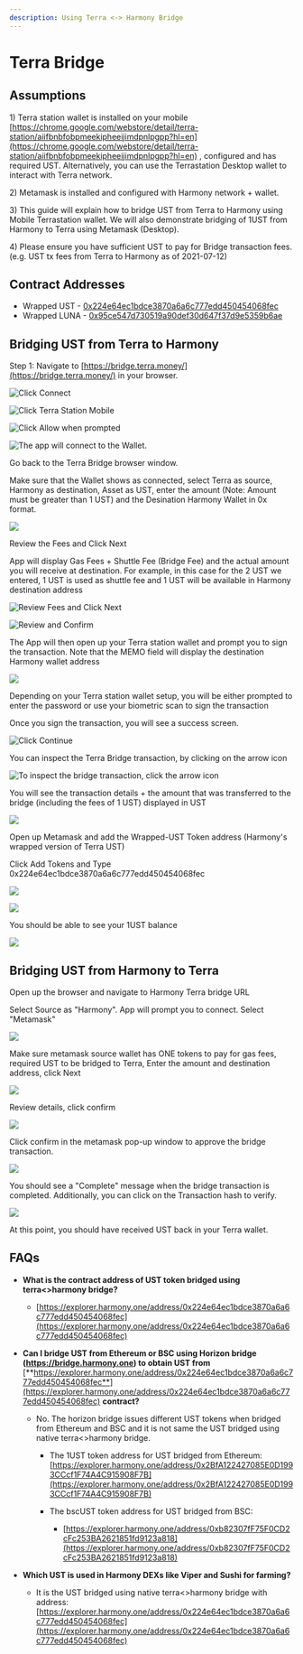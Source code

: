 ```yaml
---
description: Using Terra <-> Harmony Bridge
---
```


# Terra Bridge

## Assumptions

1\) Terra station wallet is installed on your mobile [https://chrome.google.com/webstore/detail/terra-station/aiifbnbfobpmeekipheeijimdpnlpgpp?hl=en](https://chrome.google.com/webstore/detail/terra-station/aiifbnbfobpmeekipheeijimdpnlpgpp?hl=en) , configured and has required UST. Alternatively, you can use the Terrastation Desktop wallet to interact with Terra network.&#x20;

2\) Metamask is installed and configured with Harmony network + wallet.

3\) This guide will explain how to bridge UST from Terra to Harmony using Mobile Terrastation wallet. We will also demonstrate bridging of 1UST from Harmony to Terra using Metamask (Desktop).

4\) Please ensure you have sufficient UST to pay for Bridge transaction fees. (e.g. UST tx fees from Terra to Harmony as of 2021-07-12)

## Contract Addresses

* Wrapped UST - [0x224e64ec1bdce3870a6a6c777edd450454068fec](https://explorer.harmony.one/address/0x224e64ec1bdce3870a6a6c777edd450454068fec)
* Wrapped LUNA - [0x95ce547d730519a90def30d647f37d9e5359b6ae](https://explorer.harmony.one/address/0x95ce547d730519a90def30d647f37d9e5359b6ae)

## Bridging UST from Terra to Harmony

Step 1: Navigate to [https://bridge.terra.money/](https://bridge.terra.money/) in your browser.&#x20;

![Click Connect](<../../.gitbook/assets/image (262).png>)

![Click Terra Station Mobile](<../../.gitbook/assets/image (263).png>)

![Click Allow when prompted](<../../.gitbook/assets/image (264).png>)

![The app will connect to the Wallet. ](<../../.gitbook/assets/image (265).png>)

Go back to the Terra Bridge browser window.

Make sure that the Wallet shows as connected, select Terra as source, Harmony as destination, Asset as UST, enter the amount (Note: Amount must be greater than 1 UST) and the Desination Harmony Wallet in 0x format.&#x20;

![](<../../.gitbook/assets/image (266).png>)

Review the Fees and Click Next

App will display Gas Fees + Shuttle Fee (Bridge Fee) and the actual amount you will receive at destination. For example, in this case for the 2 UST we entered, 1 UST is used as shuttle fee and 1 UST will be available in Harmony destination address

![Review Fees and Click Next](<../../.gitbook/assets/image (267).png>)

![Review and Confirm](<../../.gitbook/assets/image (268).png>)

The App will then open up your Terra station wallet and prompt you to sign the transaction. Note that the MEMO field will display the destination Harmony wallet address&#x20;

![](<../../.gitbook/assets/image (269).png>)

Depending on your Terra station wallet setup, you will be either prompted to enter the password or use your biometric scan to sign the transaction

Once you sign the transaction, you will see a success screen.

![Click Continue](<../../.gitbook/assets/image (270).png>)

You can inspect the Terra Bridge transaction, by clicking on the arrow icon

![To inspect the bridge transaction, click the arrow icon](<../../.gitbook/assets/image (271).png>)

You will see the transaction details + the amount that was transferred to the bridge (including the fees of 1 UST) displayed in UST&#x20;

![](<../../.gitbook/assets/image (272).png>)

Open up Metamask and add the Wrapped-UST Token address (Harmony's wrapped version of Terra UST)

Click Add Tokens and Type 0x224e64ec1bdce3870a6a6c777edd450454068fec

![](<../../.gitbook/assets/image (273).png>)

![](<../../.gitbook/assets/image (274).png>)

You should be able to see your 1UST balance

![](<../../.gitbook/assets/image (276).png>)

## Bridging UST from Harmony to Terra

Open up the browser and navigate to Harmony Terra bridge URL

Select Source as "Harmony". App will prompt you to connect. Select "Metamask"

![](<../../.gitbook/assets/image (277).png>)



Make sure metamask source wallet has ONE tokens to pay for gas fees, required UST to be bridged to Terra, Enter the amount and destination address, click Next

![](<../../.gitbook/assets/image (278).png>)

Review details, click confirm

![](<../../.gitbook/assets/image (279).png>)

Click confirm in the metamask pop-up window to approve the bridge transaction.

![](<../../.gitbook/assets/image (280).png>)

You should see a "Complete" message when the bridge transaction is completed. Additionally, you can click on the Transaction hash to verify.



![](<../../.gitbook/assets/image (281).png>)



At this point, you should have received UST back in your Terra wallet.

## FAQs

*   **What is the contract address of UST token bridged using terra<>harmony bridge?**

    * [https://explorer.harmony.one/address/0x224e64ec1bdce3870a6a6c777edd450454068fec](https://explorer.harmony.one/address/0x224e64ec1bdce3870a6a6c777edd450454068fec)


* **Can I bridge UST from Ethereum or BSC using Horizon bridge (https://bridge.harmony.one) to obtain UST from** [**https://explorer.harmony.one/address/0x224e64ec1bdce3870a6a6c777edd450454068fec**](https://explorer.harmony.one/address/0x224e64ec1bdce3870a6a6c777edd450454068fec) **contract?**
  * No. The horizon bridge issues different UST tokens when bridged from Ethereum and BSC and it is not same the UST bridged using native terra<>harmony bridge.&#x20;
    * The 1UST token address for UST bridged from Ethereum: [https://explorer.harmony.one/address/0x2BfA122427085E0D1993CCcf1F74A4C915908F7B](https://explorer.harmony.one/address/0x2BfA122427085E0D1993CCcf1F74A4C915908F7B)
    *   The bscUST token address for UST bridged from BSC:

        * [https://explorer.harmony.one/address/0xb82307fF75F0CD2cFc253BA2621851fd9123a818](https://explorer.harmony.one/address/0xb82307fF75F0CD2cFc253BA2621851fd9123a818)


* **Which UST is used in Harmony DEXs like Viper and Sushi for farming?**
  * It is the UST bridged using native terra<>harmony bridge with address: [https://explorer.harmony.one/address/0x224e64ec1bdce3870a6a6c777edd450454068fec](https://explorer.harmony.one/address/0x224e64ec1bdce3870a6a6c777edd450454068fec)
